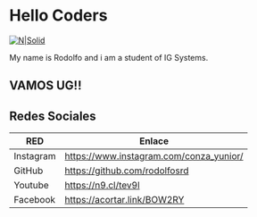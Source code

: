 
# Hello Coders

[![N|Solid](https://cldup.com/dTxpPi9lDf.thumb.png)](https://nodesource.com/products/nsolid)

My name is Rodolfo and i am a student of IG Systems.
## VAMOS UG!!
## Redes Sociales

| RED | Enlace |
| ------ | ------ |
| Instagram | https://www.instagram.com/conza_yunior/|
| GitHub    | https://github.com/rodolfosrd          |
| Youtube   | https://n9.cl/tev9l                    |
| Facebook  | https://acortar.link/BOW2RY            |


